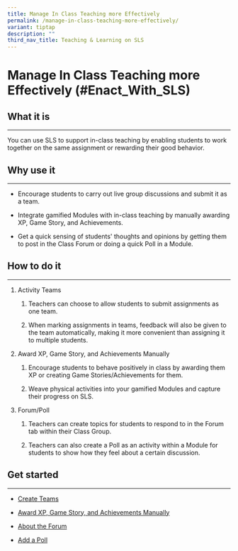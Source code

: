 ```yaml
---
title: Manage In Class Teaching more Effectively
permalink: /manage-in-class-teaching-more-effectively/
variant: tiptap
description: ""
third_nav_title: Teaching & Learning on SLS
---
```

<h1>Manage In Class Teaching more Effectively (#Enact_With_SLS)</h1>
<h2>What it is</h2>
<hr>
<p>You can use SLS to support in-class teaching by enabling students to work
together on the same assignment or rewarding their good behavior.</p>
<h2>Why use it</h2>
<hr>
<ul data-tight="true" class="tight">
<li>
<p>Encourage students to carry out live group discussions and submit it as
a team.</p>
</li>
<li>
<p>Integrate gamified Modules with in-class teaching by manually awarding
XP, Game Story, and Achievements.</p>
</li>
<li>
<p>Get a quick sensing of students' thoughts and opinions by getting them
to post in the Class Forum or doing a quick Poll in a Module.</p>
</li>
</ul>
<h2>How to do it</h2>
<hr>
<ol data-tight="true" class="tight">
<li>
<p>Activity Teams</p>
<ol data-tight="true" class="tight">
<li>
<p>Teachers can choose to allow students to submit assignments as one team.</p>
</li>
<li>
<p>When marking assignments in teams, feedback will also be given to the
team automatically, making it more convenient than assigning it to multiple
students.</p>
</li>
</ol>
</li>
<li>
<p>Award XP, Game Story, and Achievements Manually</p>
<ol data-tight="true" class="tight">
<li>
<p>Encourage students to behave positively in class by awarding them XP or
creating Game Stories/Achievements for them.</p>
</li>
<li>
<p>Weave physical activities into your gamified Modules and capture their
progress on SLS.</p>
</li>
</ol>
</li>
<li>
<p>Forum/Poll</p>
<ol data-tight="true" class="tight">
<li>
<p>Teachers can create topics for students to respond to in the Forum tab
within their Class Group.</p>
</li>
<li>
<p>Teachers can also create a Poll as an activity within a Module for students
to show how they feel about a certain discussion.</p>
</li>
</ol>
</li>
</ol>
<h2>Get started</h2>
<hr>
<ul data-tight="true" class="tight">
<li>
<p><a href="/teacher-user-guide/collaborate/create-teams/" rel="noopener noreferrer nofollow" target="_blank">Create Teams</a>
</p>
</li>
<li>
<p><a href="/teacher-user-guide/gamify/award-xp-game-story-and-achievements-manually/" rel="noopener noreferrer nofollow" target="_blank">Award XP, Game Story, and Achievements Manually</a>
</p>
</li>
<li>
<p><a href="/teacher-user-guide/collaborate/about-the-forum/" rel="noopener noreferrer nofollow" target="_blank">About the Forum</a>
</p>
</li>
<li>
<p><a href="/teacher-user-guide/collaborate/add-a-poll2" rel="noopener noreferrer nofollow" target="_blank">Add a Poll</a>
</p>
</li>
</ul>
<p></p>